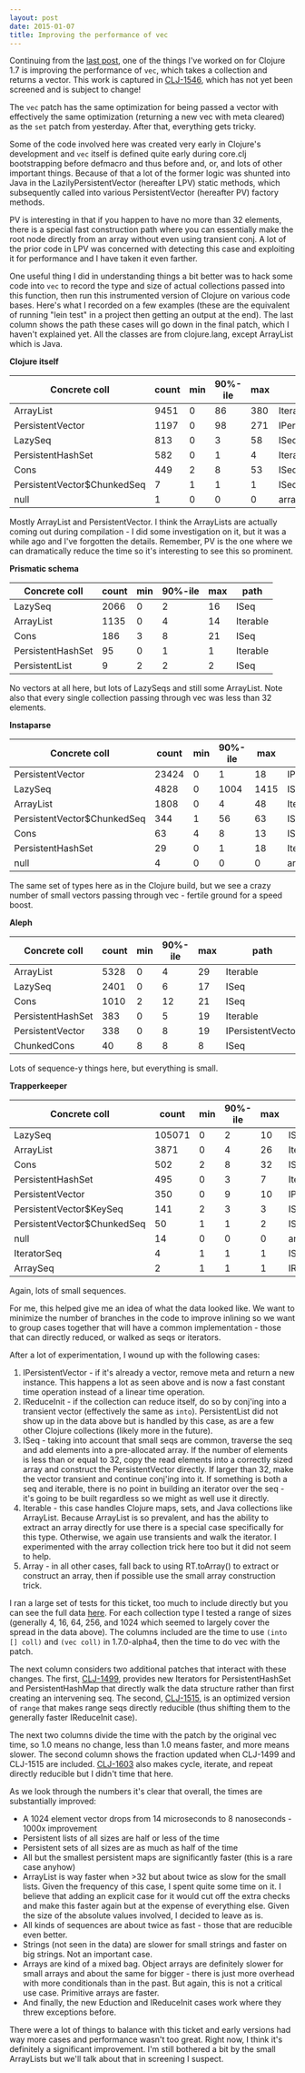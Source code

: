```yaml
---
layout: post
date: 2015-01-07
title: Improving the performance of vec
---
```


Continuing from the [last post](/2015/01/06/set-perf/), one of the things I've worked on for Clojure 1.7 is improving the performance of `vec`, which takes a collection and returns a vector. This work is captured in [CLJ-1546](http://dev.clojure.org/jira/browse/CLJ-1546), which has not yet been screened and is subject to change!

The `vec` patch has the same optimization for being passed a vector with effectively the same optimization (returning a new vec with meta cleared) as the `set` patch from yesterday. After that, everything gets tricky.

Some of the code involved here was created very early in Clojure's development and `vec` itself is defined quite early during core.clj bootstrapping before defmacro and thus before and, or, and lots of other important things. Because of that a lot of the former logic was shunted into Java in the LazilyPersistentVector (hereafter LPV) static methods, which subsequently called into various PersistentVector (hereafter PV) factory methods.

PV is interesting in that if you happen to have no more than 32 elements, there is a special fast construction path where you can essentially make the root node directly from an array without even using transient conj. A lot of the prior code in LPV was concerned with detecting this case and exploiting it for performance and I have taken it even farther.

One useful thing I did in understanding things a bit better was to hack some code into `vec` to record the type and size of actual collections passed into this function, then run this instrumented version of Clojure on various code bases. Here's what I recorded on a few examples (these are the equivalent of running "lein test" in a project then getting an output at the end). The last column shows the path these cases will go down in the final patch, which I haven't explained yet. All the classes are from clojure.lang, except ArrayList which is Java.

**Clojure itself**

| Concrete coll | count | min | 90%-ile | max | path | 
| ------------- | ----- | --- | ------- | --- | ---- |
| ArrayList | 9451 | 0 | 86 | 380 | Iterable |
| PersistentVector | 1197 | 0 | 98 | 271 | IPersistentVector | 
| LazySeq | 813 | 0 | 3 | 58 | ISeq |
| PersistentHashSet | 582 | 0 | 1 | 4 | Iterable | 
| Cons | 449 | 2 | 8 | 53 | ISeq |
| PersistentVector$ChunkedSeq | 7 | 1 | 1 | 1 | ISeq |
| null | 1 | 0 | 0 | 0 | array |

Mostly ArrayList and PersistentVector. I think the ArrayLists are actually coming out during compilation - I did some investigation on it, but it was a while ago and I've forgotten the details. Remember, PV is the one where we can dramatically reduce the time so it's interesting to see this so prominent.

**Prismatic schema**

| Concrete coll | count | min | 90%-ile | max | path | 
| ------------- | ----- | --- | ------- | --- | ---- |
| LazySeq | 2066 | 0 | 2 | 16 | ISeq |
| ArrayList | 1135 | 0 | 4 | 14 | Iterable |
| Cons | 186 | 3 | 8 | 21 | ISeq |
| PersistentHashSet | 95 | 0 | 1 | 1 | Iterable | 
| PersistentList | 9 | 2 | 2 | 2 | ISeq |

No vectors at all here, but lots of LazySeqs and still some ArrayList. Note also that every single collection passing through vec was less than 32 elements.

**Instaparse**

| Concrete coll | count | min | 90%-ile | max | path | 
| ------------- | ----- | --- | ------- | --- | ---- |
| PersistentVector | 23424 | 0 | 1 | 18 | IPersistentVector | 
| LazySeq | 4828 | 0 | 1004 | 1415 | ISeq |
| ArrayList | 1808 | 0 | 4 | 48 | Iterable |
| PersistentVector$ChunkedSeq | 344 | 1 | 56 | 63 | ISeq |
| Cons | 63 | 4 | 8 | 13 | ISeq |
| PersistentHashSet | 29 | 0 | 1 | 18 | Iterable | 
| null | 4 | 0 | 0 | 0 | array |

The same set of types here as in the Clojure build, but we see a crazy number of small vectors passing through vec - fertile ground for a speed boost.

**Aleph**

| Concrete coll | count | min | 90%-ile | max | path | 
| ------------- | ----- | --- | ------- | --- | ---- |
| ArrayList | 5328 | 0 | 4 | 29 | Iterable |
| LazySeq | 2401 | 0 | 6 | 17 | ISeq |
| Cons | 1010 | 2 | 12 | 21 | ISeq |
| PersistentHashSet | 383 | 0 | 5 | 19 | Iterable | 
| PersistentVector | 338 | 0 | 8 | 19 | IPersistentVector | 
| ChunkedCons | 40 | 8 | 8 | 8 | ISeq |

Lots of sequence-y things here, but everything is small.

**Trapperkeeper**

| Concrete coll | count | min | 90%-ile | max | path | 
| ------------- | ----- | --- | ------- | --- | ---- |
| LazySeq | 105071 | 0 | 2 | 10 | ISeq |
| ArrayList | 3871 | 0 | 4 | 26 | Iterable |
| Cons | 502 | 2 | 8 | 32 | ISeq |
| PersistentHashSet | 495 | 0 | 3 | 7 | Iterable | 
| PersistentVector | 350 | 0 | 9 | 10 | IPersistentVector | 
| PersistentVector$KeySeq | 141 | 2 | 3 | 3 | ISeq |
| PersistentVector$ChunkedSeq | 50 | 1 | 1 | 2 | ISeq |
| null | 14 | 0 | 0 | 0 | array |
| IteratorSeq | 4 | 1 | 1 | 1 | ISeq |
| ArraySeq | 2 | 1 | 1 | 1 | IReduceInit |

Again, lots of small sequences.

For me, this helped give me an idea of what the data looked like. We want to minimize the number of branches in the code to improve inlining so we want to group cases together that will have a common implementation - those that can directly reduced, or walked as seqs or iterators.

After a lot of experimentation, I wound up with the following cases:

1. IPersistentVector - if it's already a vector, remove meta and return a new instance. This happens a lot as seen above and is now a fast constant time operation instead of a linear time operation.
2. IReduceInit - if the collection can reduce itself, do so by conj'ing into a transient vector (effectively the same as `into`). PersistentList did not show up in the data above but is handled by this case, as are a few other Clojure collections (likely more in the future).
3. ISeq - taking into account that small seqs are common, traverse the seq and add elements into a pre-allocated array. If the number of elements is less than or equal to 32, copy the read elements into a correctly sized array and construct the PersistentVector directly. If larger than 32, make the vector transient and continue conj'ing into it. If something is both a seq and iterable, there is no point in building an iterator over the seq - it's going to be built regardless so we might as well use it directly.
4. Iterable - this case handles Clojure maps, sets, and Java collections like ArrayList. Because ArrayList is so prevalent, and has the ability to extract an array directly for use there is a special case specifically for this type. Otherwise, we again use transients and walk the iterator. I experimented with the array collection trick here too but it did not seem to help.
5. Array - in all other cases, fall back to using RT.toArray() to extract or construct an array, then if possible use the small array construction trick.

I ran a large set of tests for this ticket, too much to include directly but you can see the full data [here](/images/20150107/numbers.png). For each collection type I tested a range of sizes (generally 4, 16, 64, 256, and 1024 which seemed to largely cover the spread in the data above). The columns included are the time to use `(into [] coll)` and `(vec coll)` in 1.7.0-alpha4, then the time to do vec with the patch.

The next column considers two additional patches that interact with these changes. The first, [CLJ-1499](http://dev.clojure.org/jira/browse/CLJ-1499), provides new Iterators for PersistentHashSet and PersistentHashMap that directly walk the data structure rather than first creating an intervening seq. The second, [CLJ-1515](http://dev.clojure.org/jira/browse/CLJ-1515), is an optimized version of `range` that makes range seqs directly reducible (thus shifting them to the generally faster IReduceInit case).

The next two columns divide the time with the patch by the original vec time, so 1.0 means no change, less than 1.0 means faster, and more means slower. The second column shows the fraction updated when CLJ-1499 and CLJ-1515 are included. [CLJ-1603](http://dev.clojure.org/jira/browse/CLJ-1603) also makes cycle, iterate, and repeat directly reducible but I didn't time that here. 

As we look through the numbers it's clear that overall, the times are substantially improved:

- A 1024 element vector drops from 14 microseconds to 8 nanoseconds - 1000x improvement
- Persistent lists of all sizes are half or less of the time
- Persistent sets of all sizes are as much as half of the time
- All but the smallest persistent maps are significantly faster (this is a rare case anyhow)
- ArrayList is way faster when >32 but about twice as slow for the small lists. Given the frequency of this case, I spent quite some time on it. I believe that adding an explicit case for it would cut off the extra checks and make this faster again but at the expense of everything else. Given the size of the absolute values involved, I decided to leave as is.
- All kinds of sequences are about twice as fast - those that are reducible even better.
- Strings (not seen in the data) are slower for small strings and faster on big strings. Not an important case.
- Arrays are kind of a mixed bag. Object arrays are definitely slower for small arrays and about the same for bigger - there is just more overhead with more conditionals than in the past. But again, this is not a critical use case. Primitive arrays are faster.
- And finally, the new Eduction and IReduceInit cases work where they threw exceptions before.

There were a lot of things to balance with this ticket and early versions had way more cases and performance wasn't too great. Right now, I think it's definitely a significant improvement. I'm still bothered a bit by the small ArrayLists but we'll talk about that in screening I suspect.

